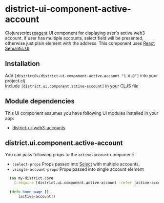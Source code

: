 # district-ui-component-active-account

Clojurescript [reagent](https://github.com/reagent-project/reagent) UI component for displaying user's active web3
account. If user has multiple accounts, select field will be presented, otherwise just plain element with the address.
This component uses [React Semantic UI](https://react.semantic-ui.com). 

## Installation
Add `[district0x/district-ui-component-active-account "1.0.0"]` into your project.clj  
Include `[district.ui.component.active-account]` in your CLJS file

## Module dependencies
This UI component assumes you have following UI modules installed in your app: 
* [district-ui-web3-accounts](https://github.com/district0x/district-ui-web3-accounts)

## district.ui.component.active-account
You can pass following props to the `active-account` component:
* `:select-props` Props passed into [Select](https://react.semantic-ui.com/addons/select) with multiple accounts.
* `:single-account-props` Props passed into single account element

```clojure
  (ns my-district.core
    (:require [district.ui.component.active-account :refer [active-account]]))
              
  (defn home-page []
      [active-account])
```